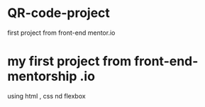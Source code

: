 # QR-code-project
first project from front-end mentor.io
# my first project from front-end- mentorship .io
using html , css nd flexbox
